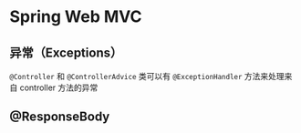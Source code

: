 
# Spring Web MVC

## 异常（Exceptions）

`@Controller` 和 `@ControllerAdvice` 类可以有 `@ExceptionHandler` 方法来处理来自 controller 方法的异常

## @ResponseBody


